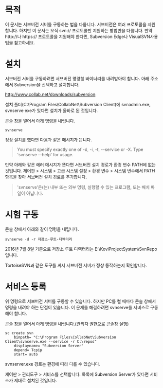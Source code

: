 # 목적

이 문서는 서브버전 서버를 구동하는 법을 다룹니다.
서브버전은 여러 프로토콜을 지원합니다.
하지만 이 문서는 오직 svn:// 프로토콜만 지원하는 방법만을 다룹니다.
만약 http://나 https:// 프로토콜을 지원해야 한다면, Subversion Edge나 VisualSVN사용법을 참고하세요.


# 설치

서브버전 서버를 구동하려면 서브버전 명령행 바이너리를 내려받아야 합니다.
아래 주소에서 Subversion을 선택하고 설치합니다.

http://www.collab.net/downloads/subversion

설치 폴더(C:\Program Files\CollabNet\Subversion Client)에 svnadmin.exe, svnserve·exe가 있다면 설치가 올바로 된 것입니다.

콘솔 창을 열어서 아래 명령을 내립니다.

```
svnserve
```

정상 설치를 했다면 다음과 같은 메시지가 뜹니다.

> You must specify exactly one of -d, -i, -t, --service or -X.
> Type 'svnserve --help' for usage.

만약 아래와 같은 에러 메시지가 뜬다면 서브버전 설치 경로가 환경 변수 PATH에 없는 것입니다.
제어판 > 시스템 > 고급 시스템 설정 > 환경 변수 > 시스템 변수에서 PATH 항목을 찾아 서브버전 설치 경로를 추가합니다.

> 'svnserve'은(는) 내부 또는 외부 명령, 실행할 수 있는 프로그램, 또는 배치 파일이 아닙니다.


# 시험 구동

콘솔 창에서 아래와 같이 명령을 내립니다.

```
svnserve -d -r 저장소-루트-디렉터리
```

2016년 7월 8일 기준으로 저장소 루트 디렉터리는 E:\KoviProjectSystem\SvnRepo 입니다.

TortoiseSVN과 같은 도구를 써서 서브버전 서버가 정상 동작하는지 확인합니다.


# 서비스 등록

위 명령으로 서브버전 서버를 구동할 수 있습니다.
하지만 PC를 켤 때마다 콘솔 창에서 명령을 내려야 하는 단점이 있습니다.
이 문제를 해결하려면 svnserve를 서비스로 구동해야 합니다.

콘솔 창을 열어서 아래 명령을 내립니다.(관리자 권한으로 콘솔창 실행)

```
sc create svn
    binpath= "C:\Program Files\CollabNet\Subversion Client\svnserve.exe --service -r C:\repos"
    displayname= "Subversion Server"
    depend= Tcpip
    start= auto
```

svnserver.exe 경로는 환경에 따라 다를 수 있습니다.

제어판 > 관리도구 > 서비스를 선택합니다.
목록에 Subversion Server가 있다면 서비스가 제대로 설치된 것입니다.
